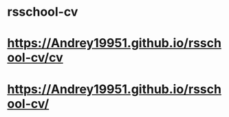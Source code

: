 # rsschool-cv
# https://Andrey19951.github.io/rsschool-cv/cv
# https://Andrey19951.github.io/rsschool-cv/
